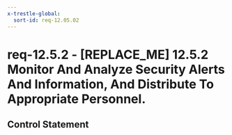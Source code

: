 ```yaml
---
x-trestle-global:
  sort-id: req-12.05.02
---
```


# req-12.5.2 - \[REPLACE_ME\] 12.5.2 Monitor And Analyze Security Alerts And Information, And Distribute To Appropriate Personnel.

## Control Statement
